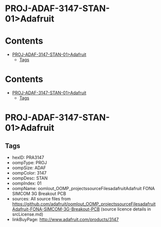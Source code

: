 
PROJ-ADAF-3147-STAN-01>Adafruit
===============================

Contents
========

* [PROJ-ADAF-3147-STAN-01>Adafruit](#proj-adaf-3147-stan-01adafruit)
	* [Tags](#tags)

Contents
========

* [PROJ-ADAF-3147-STAN-01>Adafruit](#proj-adaf-3147-stan-01adafruit)
	* [Tags](#tags)

# PROJ-ADAF-3147-STAN-01>Adafruit

## Tags

- hexID: PRA3147
- oompType: PROJ
- oompSize: ADAF
- oompColor: 3147
- oompDesc: STAN
- oompIndex: 01
- oompName: oomlout_OOMP_projectssourceFilesadafruitAdafruit FONA SIMCOM 3G Breakout PCB
- sources: All source files from https://github.com/adafruit/oomlout_OOMP_projectssourceFilesadafruitAdafruit-FONA-SIMCOM-3G-Breakout-PCB (source licence details in srcLicense.md)
- linkBuyPage: http://www.adafruit.com/products/3147
